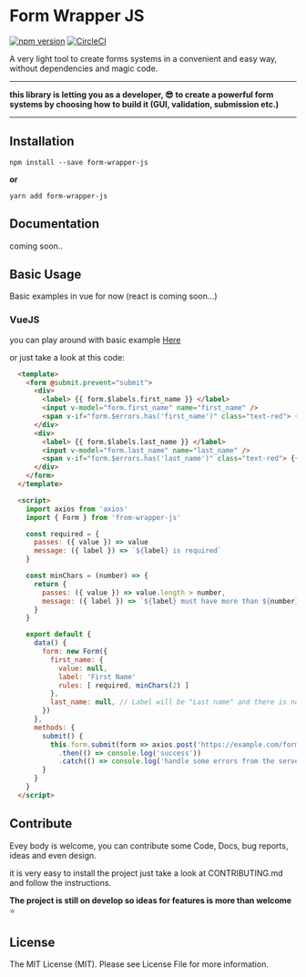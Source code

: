 # Form Wrapper JS
[![npm version](https://badge.fury.io/js/form-wrapper-js.svg)](https://badge.fury.io/js/form-wrapper-js)
[![CircleCI](https://circleci.com/gh/Nevoss/form-wrapper-js.svg?style=svg)](https://circleci.com/gh/Nevoss/form-wrapper-js)

A very light tool to create forms systems in a convenient and easy way, without dependencies and magic code.

---
**this library is letting you as a developer, 😎 to create a powerful form systems by choosing how to build it (GUI, validation, submission etc.)**

---

## Installation
```
npm install --save form-wrapper-js
```
**or**
```
yarn add form-wrapper-js
```

## Documentation
coming soon..

## Basic Usage
Basic examples in vue for now (react is coming soon...)

### VueJS
you can play around with basic example [Here](https://codesandbox.io/s/5x96q83yvp?module=%2Fsrc%2FApp.vue)

or just take a look at this code:
```html
  <template>
    <form @submit.prevent="submit">
      <div>
        <label> {{ form.$labels.first_name }} </label>
        <input v-model="form.first_name" name="first_name" />
        <span v-if="form.$errors.has('first_name')" class="text-red"> {{ form.$errors.get('first_name') }} </span>
      </div>
      <div>
        <label> {{ form.$labels.last_name }} </label>
        <input v-model="form.last_name" name="last_name" />
        <span v-if="form.$errors.has('last_name')" class="text-red"> {{ form.$errors.get('last_name') }} </span>
      </div>
    </form>
  </template>

  <script>
    import axios from 'axios'
    import { Form } from 'from-wrapper-js'

    const required = {
      passes: ({ value }) => value
      message: ({ label }) => `${label} is required` 
    }

    const minChars = (number) => {
      return {
        passes: ({ value }) => value.length > number,
        message: ({ label }) => `${label} must have more than ${number} characters`
      }
    }

    export default {
      data() {
        form: new Form({
          first_name: {
            value: null,
            label: 'First Name'
            rules: [ required, minChars(2) ]
          },
          last_name: null, // Label will be "Last name" and there is no client side validation rules to check on submit
        })
      },
      methods: {
        submit() {
          this.form.submit(form => axios.post('https://example.com/form'), form.data())
            .then(() => console.log('success'))
            .catch(() => console.log('handle some errors from the server (there is hook for more standard way of handling errors from server)'))
        }
      }
    }
  </script>
```

## Contribute
Evey body is welcome, you can contribute some Code, Docs, bug reports, ideas and even design. 

it is very easy to install the project just take a look at CONTRIBUTING.md and follow the instructions.

**The project is still on develop so ideas for features is more than welcome** ⭐

## License
The MIT License (MIT). Please see License File for more information.
